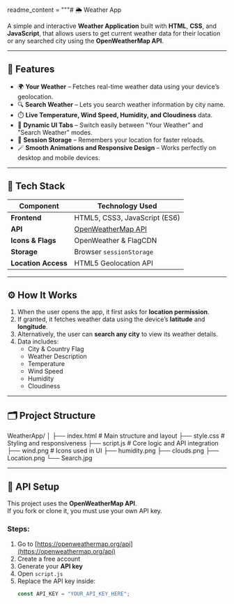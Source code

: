 readme_content = """# 🌦️ Weather App

A simple and interactive **Weather Application** built with **HTML**, **CSS**, and **JavaScript**, that allows users to get current weather data for their location or any searched city using the **OpenWeatherMap API**.

---

## 🚀 Features

- 🌍 **Your Weather** – Fetches real-time weather data using your device’s geolocation.  
- 🔍 **Search Weather** – Lets you search weather information by city name.  
- ⏱️ **Live Temperature, Wind Speed, Humidity, and Cloudiness** data.  
- 🧭 **Dynamic UI Tabs** – Switch easily between "Your Weather" and "Search Weather" modes.  
- 💾 **Session Storage** – Remembers your location for faster reloads.  
- 🪄 **Smooth Animations and Responsive Design** – Works perfectly on desktop and mobile devices.

---

## 🧰 Tech Stack

| Component | Technology Used |
|------------|----------------|
| **Frontend** | HTML5, CSS3, JavaScript (ES6) |
| **API** | [OpenWeatherMap API](https://openweathermap.org/api) |
| **Icons & Flags** | OpenWeather & FlagCDN |
| **Storage** | Browser `sessionStorage` |
| **Location Access** | HTML5 Geolocation API |

---

## ⚙️ How It Works

1. When the user opens the app, it first asks for **location permission**.
2. If granted, it fetches weather data using the device’s **latitude** and **longitude**.
3. Alternatively, the user can **search any city** to view its weather details.
4. Data includes:
   - City & Country Flag  
   - Weather Description  
   - Temperature  
   - Wind Speed  
   - Humidity  
   - Cloudiness  

---

## 🗂️ Project Structure

WeatherApp/
│
├── index.html # Main structure and layout
├── style.css # Styling and responsiveness
├── script.js # Core logic and API integration
├── wind.png # Icons used in UI
├── humidity.png
├── clouds.png
├── Location.png
└── Search.jpg

---

## 🔑 API Setup

This project uses the **OpenWeatherMap API**.  
If you fork or clone it, you must use your own API key.

### Steps:
1. Go to [https://openweathermap.org/api](https://openweathermap.org/api)
2. Create a free account
3. Generate your **API key**
4. Open `script.js`
5. Replace the API key inside:
   ```js
   const API_KEY = "YOUR_API_KEY_HERE";


